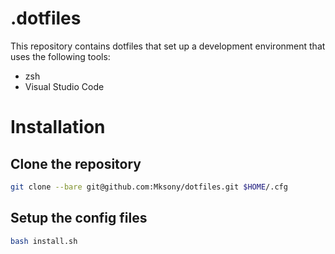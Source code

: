# .dotfiles
This repository contains dotfiles that set up a development environment that
uses the following tools:

* zsh
* Visual Studio Code

# Installation

## Clone the repository
```sh
git clone --bare git@github.com:Mksony/dotfiles.git $HOME/.cfg
```

## Setup the config files
```sh
bash install.sh
```